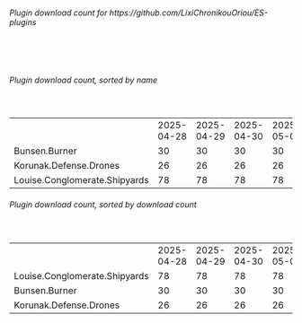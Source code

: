 <h6>Plugin download count for https://github.com/LixiChronikouOriou/ES-plugins</h6><br>
<br>
<h6>Plugin download count, sorted by name</h6><sub><sup><br>
<table>
	<tr>
		<td></td>
		<td>2025-04-28</td>
		<td>2025-04-29</td>
		<td>2025-04-30</td>
		<td>2025-05-01</td>
		<td>2025-05-02</td>
		<td>2025-05-03</td>
		<td>2025-05-04</td>
		<td>today +</td>
	</tr>
	<tr>
		<td>Bunsen.Burner</td>
		<td>30</td>
		<td>30</td>
		<td>30</td>
		<td>30</td>
		<td>30</td>
		<td>30</td>
		<td>37</td>
		<td>+ 7</td>
	</tr>
	<tr>
		<td>Korunak.Defense.Drones</td>
		<td>26</td>
		<td>26</td>
		<td>26</td>
		<td>26</td>
		<td>26</td>
		<td>26</td>
		<td>33</td>
		<td>+ 7</td>
	</tr>
	<tr>
		<td>Louise.Conglomerate.Shipyards</td>
		<td>78</td>
		<td>78</td>
		<td>78</td>
		<td>78</td>
		<td>78</td>
		<td>78</td>
		<td>85</td>
		<td>+ 7</td>
	</tr>
</table>
</sub></sup>
<h6>Plugin download count, sorted by download count</h6><sub><sup><br>
<table>
	<tr>
		<td></td>
		<td>2025-04-28</td>
		<td>2025-04-29</td>
		<td>2025-04-30</td>
		<td>2025-05-01</td>
		<td>2025-05-02</td>
		<td>2025-05-03</td>
		<td>2025-05-04</td>
		<td>today +</td>
	</tr>
	<tr>
		<td>Louise.Conglomerate.Shipyards</td>
		<td>78</td>
		<td>78</td>
		<td>78</td>
		<td>78</td>
		<td>78</td>
		<td>78</td>
		<td>85</td>
		<td>+ 7</td>
	</tr>
	<tr>
		<td>Bunsen.Burner</td>
		<td>30</td>
		<td>30</td>
		<td>30</td>
		<td>30</td>
		<td>30</td>
		<td>30</td>
		<td>37</td>
		<td>+ 7</td>
	</tr>
	<tr>
		<td>Korunak.Defense.Drones</td>
		<td>26</td>
		<td>26</td>
		<td>26</td>
		<td>26</td>
		<td>26</td>
		<td>26</td>
		<td>33</td>
		<td>+ 7</td>
	</tr>
</table>
</sub></sup>
